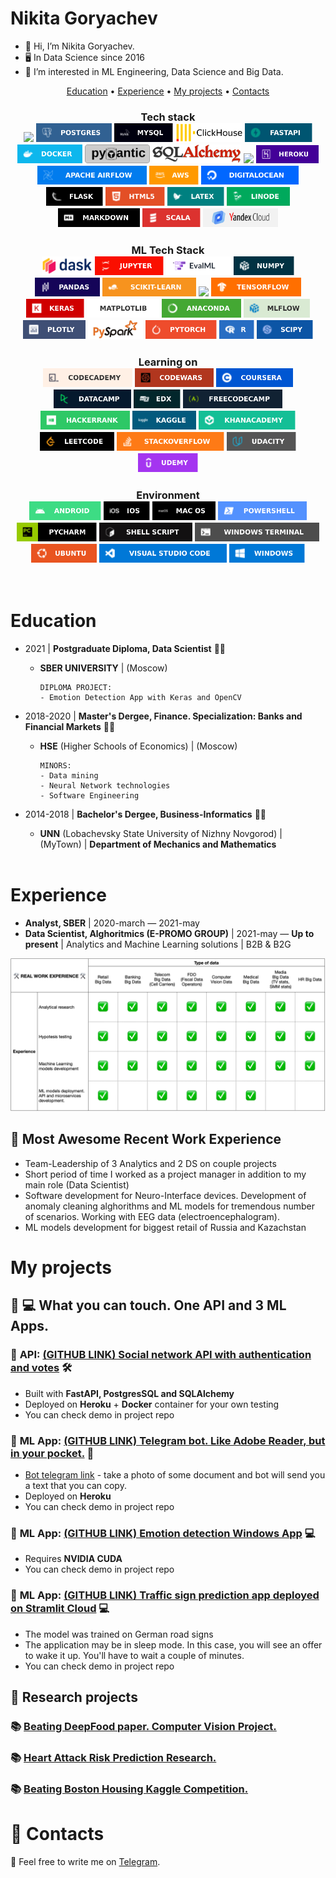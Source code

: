 Nikita Goryachev
============
- 👋 Hi, I’m Nikita Goryachev.
- :desktop_computer: In Data Science since 2016
- 👀 I’m interested in ML Engineering, Data Science and Big Data.


<p align="center">
  <a href="#education">Education</a> •
  <a href="#experience">Experience</a> •
  <a href="#my-projects">My projects</a> •
  <a href="#iphone-contacts">Contacts</a>
</p>

<h3 align="center">
  Tech stack
  <br>
    <img src="https://img.shields.io/badge/python-3670A0?style=for-the-badge&logo=python&logoColor=ffdd54" height="30">
    <img src="https://raw.githubusercontent.com/boramorka/usercontent/4747733b63d843a80f861cc51bf58fcf8586dd82/shields.io/postgres.svg" height="30">
    <img src="https://raw.githubusercontent.com/boramorka/usercontent/a35e7cda4fdf6752e10506954a3a79a15bd7beab/boramorka/mysql.svg" height="30">
    <img src="https://github.com/boramorka/usercontent/blob/main/boramorka/clickhouse.png?raw=true" height="30">
    <img src="https://raw.githubusercontent.com/boramorka/usercontent/4747733b63d843a80f861cc51bf58fcf8586dd82/shields.io/fastapi.svg" height="30">
    <img src="https://raw.githubusercontent.com/boramorka/usercontent/4747733b63d843a80f861cc51bf58fcf8586dd82/shields.io/docker.svg" height="30">
    <img src="https://github.com/boramorka/usercontent/blob/main/API_dev/pydantic.png?raw=true" height="30">
    <img src="https://github.com/boramorka/usercontent/blob/main/API_dev/sqlalchemy.png?raw=true" height="30">
    <img src="https://img.shields.io/badge/github-%23121011.svg?style=for-the-badge&logo=github&logoColor=green" height="30">
    <img src="https://raw.githubusercontent.com/boramorka/usercontent/aad4d15178483720bcc0562617c86a7c84a7d257/shields.io/heroku.svg" width="100">
    <img src="https://raw.githubusercontent.com/boramorka/usercontent/e73616392f6996bccd8ec58974885119894890c2/boramorka/airflow.svg" height="30">
    <img src="https://raw.githubusercontent.com/boramorka/usercontent/a35e7cda4fdf6752e10506954a3a79a15bd7beab/boramorka/aws.svg" height="30">
    <img src="https://raw.githubusercontent.com/boramorka/usercontent/a35e7cda4fdf6752e10506954a3a79a15bd7beab/boramorka/digitalocean.svg" height="30">
    <img src="https://raw.githubusercontent.com/boramorka/usercontent/a35e7cda4fdf6752e10506954a3a79a15bd7beab/boramorka/flask.svg" height="30">
    <img src="https://raw.githubusercontent.com/boramorka/usercontent/a35e7cda4fdf6752e10506954a3a79a15bd7beab/boramorka/html.svg" height="30">
    <img src="https://raw.githubusercontent.com/boramorka/usercontent/a35e7cda4fdf6752e10506954a3a79a15bd7beab/boramorka/latex.svg" height="30">
    <img src="https://raw.githubusercontent.com/boramorka/usercontent/a35e7cda4fdf6752e10506954a3a79a15bd7beab/boramorka/linode.svg" height="30">
    <img src="https://raw.githubusercontent.com/boramorka/usercontent/a35e7cda4fdf6752e10506954a3a79a15bd7beab/boramorka/markdown.svg" height="30">
    <img src="https://raw.githubusercontent.com/boramorka/usercontent/a35e7cda4fdf6752e10506954a3a79a15bd7beab/boramorka/scala.svg" height="30">
    <img src="https://github.com/boramorka/usercontent/blob/main/boramorka/yandex%20cloud.png?raw=true" height="30">
</h3>

<h3 align="center">
  ML Tech Stack
  <br>
  <img src="https://github.com/boramorka/usercontent/blob/main/boramorka/dask.png?raw=true" height="30">
  <img src="https://raw.githubusercontent.com/boramorka/usercontent/a35e7cda4fdf6752e10506954a3a79a15bd7beab/boramorka/jupyter.svg" height="30">
  <img src="https://github.com/boramorka/usercontent/blob/main/heart-risk/EvalML.png?raw=true" height="30">
    <img src="https://raw.githubusercontent.com/boramorka/usercontent/aad4d15178483720bcc0562617c86a7c84a7d257/shields.io/numpy.svg" height="30">
    <img src="https://raw.githubusercontent.com/boramorka/usercontent/aad4d15178483720bcc0562617c86a7c84a7d257/shields.io/pandas.svg" height="30">
    <img src="https://raw.githubusercontent.com/boramorka/usercontent/aad4d15178483720bcc0562617c86a7c84a7d257/shields.io/scikit-learn.svg" height="30">
    <img src="https://img.shields.io/badge/opencv-%23white.svg?style=for-the-badge&logo=opencv&logoColor=white" height="30">
    <img src="https://raw.githubusercontent.com/boramorka/usercontent/aad4d15178483720bcc0562617c86a7c84a7d257/shields.io/tensorflow.svg" height="30">
    <img src="https://raw.githubusercontent.com/boramorka/usercontent/aad4d15178483720bcc0562617c86a7c84a7d257/shields.io/keras.svg" height="30">
    <img src="https://raw.githubusercontent.com/boramorka/usercontent/aad4d15178483720bcc0562617c86a7c84a7d257/shields.io/matplotlib.svg" height="30">
    <img src="https://raw.githubusercontent.com/boramorka/usercontent/a35e7cda4fdf6752e10506954a3a79a15bd7beab/boramorka/anaconda.svg" height="30">
  <img src="https://raw.githubusercontent.com/boramorka/usercontent/a35e7cda4fdf6752e10506954a3a79a15bd7beab/boramorka/mlflow.svg" height="30">
  <img src="https://raw.githubusercontent.com/boramorka/usercontent/a35e7cda4fdf6752e10506954a3a79a15bd7beab/boramorka/plotly.svg" height="30">
  <img src="https://github.com/boramorka/usercontent/blob/main/boramorka/pyspark.png?raw=true" height="30">
  <img src="https://raw.githubusercontent.com/boramorka/usercontent/a35e7cda4fdf6752e10506954a3a79a15bd7beab/boramorka/pytorch.svg" height="30">
  <img src="https://raw.githubusercontent.com/boramorka/usercontent/a35e7cda4fdf6752e10506954a3a79a15bd7beab/boramorka/r.svg" height="30">
  <img src="https://raw.githubusercontent.com/boramorka/usercontent/a35e7cda4fdf6752e10506954a3a79a15bd7beab/boramorka/scipy.svg" height="30">
  <br>

<h3 align="center">
  Learning on
  <br>
  <img src="https://raw.githubusercontent.com/boramorka/usercontent/a35e7cda4fdf6752e10506954a3a79a15bd7beab/boramorka/learn/codeacademy.svg" height="30">
  <img src="https://raw.githubusercontent.com/boramorka/usercontent/a35e7cda4fdf6752e10506954a3a79a15bd7beab/boramorka/learn/codewars.svg" height="30">
  <img src="https://raw.githubusercontent.com/boramorka/usercontent/a35e7cda4fdf6752e10506954a3a79a15bd7beab/boramorka/learn/crs.svg" height="30">
  <img src="https://raw.githubusercontent.com/boramorka/usercontent/a35e7cda4fdf6752e10506954a3a79a15bd7beab/boramorka/learn/datacamp.svg" height="30">
  <img src="https://raw.githubusercontent.com/boramorka/usercontent/a35e7cda4fdf6752e10506954a3a79a15bd7beab/boramorka/learn/edx.svg" height="30">
  <img src="https://raw.githubusercontent.com/boramorka/usercontent/a35e7cda4fdf6752e10506954a3a79a15bd7beab/boramorka/learn/freecodecamp.svg" height="30">
  <img src="https://raw.githubusercontent.com/boramorka/usercontent/a35e7cda4fdf6752e10506954a3a79a15bd7beab/boramorka/learn/hackerrank.svg" height="30">
  <img src="https://raw.githubusercontent.com/boramorka/usercontent/a35e7cda4fdf6752e10506954a3a79a15bd7beab/boramorka/learn/kaggle.svg" height="30">
  <img src="https://raw.githubusercontent.com/boramorka/usercontent/a35e7cda4fdf6752e10506954a3a79a15bd7beab/boramorka/learn/khan.svg" height="30">
  <img src="https://raw.githubusercontent.com/boramorka/usercontent/a35e7cda4fdf6752e10506954a3a79a15bd7beab/boramorka/learn/leetcode.svg" height="30">
  <img src="https://raw.githubusercontent.com/boramorka/usercontent/a35e7cda4fdf6752e10506954a3a79a15bd7beab/boramorka/learn/stackoverflow.svg" height="30">
  <img src="https://raw.githubusercontent.com/boramorka/usercontent/a35e7cda4fdf6752e10506954a3a79a15bd7beab/boramorka/learn/udacity.svg" height="30">
  <img src="https://raw.githubusercontent.com/boramorka/usercontent/a35e7cda4fdf6752e10506954a3a79a15bd7beab/boramorka/learn/udemy.svg" height="30">
  <br>

<h3 align="center">
  Environment
  <br>
  <img src="https://raw.githubusercontent.com/boramorka/usercontent/a35e7cda4fdf6752e10506954a3a79a15bd7beab/boramorka/android.svg" height="30">
  <img src="https://raw.githubusercontent.com/boramorka/usercontent/a35e7cda4fdf6752e10506954a3a79a15bd7beab/boramorka/ios.svg" height="30">
  <img src="https://raw.githubusercontent.com/boramorka/usercontent/a35e7cda4fdf6752e10506954a3a79a15bd7beab/boramorka/macos.svg" height="30">
  <img src="https://raw.githubusercontent.com/boramorka/usercontent/a35e7cda4fdf6752e10506954a3a79a15bd7beab/boramorka/powershell.svg" height="30">
  <img src="https://raw.githubusercontent.com/boramorka/usercontent/a35e7cda4fdf6752e10506954a3a79a15bd7beab/boramorka/pycharm.svg" height="30">
  <img src="https://raw.githubusercontent.com/boramorka/usercontent/a35e7cda4fdf6752e10506954a3a79a15bd7beab/boramorka/shell.svg" height="30">
  <img src="https://raw.githubusercontent.com/boramorka/usercontent/a35e7cda4fdf6752e10506954a3a79a15bd7beab/boramorka/terminal.svg" height="30">
  <img src="https://raw.githubusercontent.com/boramorka/usercontent/a35e7cda4fdf6752e10506954a3a79a15bd7beab/boramorka/ubuntu.svg" height="30">
  <img src="https://raw.githubusercontent.com/boramorka/usercontent/a35e7cda4fdf6752e10506954a3a79a15bd7beab/boramorka/vscode.svg" height="30">
  <img src="https://raw.githubusercontent.com/boramorka/usercontent/a35e7cda4fdf6752e10506954a3a79a15bd7beab/boramorka/windows.svg" height="30">
  <br>

</h3>

<br>

# Education

- 2021 | **Postgraduate Diploma, Data Scientist** :man_student:
  - **SBER UNIVERSITY**  | (Moscow) 
    ```
    DIPLOMA PROJECT:
    - Emotion Detection App with Keras and OpenCV
    ```

- 2018-2020 | **Master's Dergee, Finance. Specialization: Banks and Financial Markets** :man_student:
  - **HSE** (Higher Schools of Economics)  | (Moscow) 
    ```
    MINORS:
    - Data mining
    - Neural Network technologies
    - Software Engineering
    ```

- 2014-2018 | **Bachelor's Dergee, Business-Informatics** :man_student:
  - **UNN** (Lobachevsky State University of Nizhny Novgorod)  | (MyTown) | **Department of Mechanics and Mathematics**
  <br><br>

# Experience


- **Analyst, SBER** | 2020-march — 2021-may 
- **Data Scientist, Alghoritmics (E-PROMO GROUP)** | 2021-may — **Up to present** | Analytics and Machine Learning solutions | B2B & B2G 
  
![table](https://github.com/boramorka/usercontent/blob/main/boramorka/Data%20experience%20table.png?raw=true)

## :construction_worker: Most Awesome Recent Work Experience

* Team-Leadership of 3 Analytics and 2 DS on couple projects
* Short period of time I worked as a project manager in addition to my main role (Data Scientist)
* Software development for Neuro-Interface devices. Development of anomaly cleaning alghorithms and ML models for tremendous number of scenarios. Working with EEG data (electroencephalogram).
* ML models development for biggest retail of Russia and Kazachstan


# My projects

## :iphone: :computer: What you can touch. One API and 3 ML Apps.

### :diamond_shape_with_a_dot_inside: **API:** [(GITHUB LINK) Social network API with authentication and votes](https://github.com/boramorka/API_dev) :hammer_and_wrench:
- Built with **FastAPI, PostgresSQL and SQLAlchemy**
- Deployed on **Heroku** + **Docker** container for your own testing
- You can check demo in project repo

### :large_blue_diamond: **ML App:** [(GITHUB LINK) Telegram bot. Like Adobe Reader, but in your pocket.](https://github.com/boramorka/text-extraction-app) :iphone:
- [Bot telegram link](https://t.me/boramorka_text_extraction_bot) - take a photo of some document and bot will send you a text that you can copy.
- Deployed on **Heroku**
- You can check demo in project repo

### :large_blue_diamond: **ML App:** [(GITHUB LINK) Emotion detection Windows App](https://github.com/boramorka/Emotion_detection_v1) :computer:
- Requires **NVIDIA CUDA**
- You can check demo in project repo

### :large_blue_diamond: **ML App:** [(GITHUB LINK) Traffic sign prediction app deployed on Stramlit Cloud](https://github.com/boramorka/Traffic-sign-prediction-app_1) :computer:
- The model was trained on German road signs
- The application may be in sleep mode. In this case, you will see an offer to wake it up. You'll have to wait a couple of minutes.
- You can check demo in project repo

## :page_with_curl: Research projects

### :books: [Beating DeepFood paper. Computer Vision Project.](https://github.com/boramorka/beating-deepfood-paper)
### :books: [Heart Attack Risk Prediction Research.](https://github.com/boramorka/Heart-Attack-Risk-Prediction-Research-AutoML)
### :books: [Beating Boston Housing Kaggle Competition.](https://github.com/boramorka/beating-boston-housing)


# :iphone: Contacts
:person_in_tuxedo: Feel free to write me on [Telegram](https://t.me/boramorka). 
